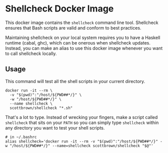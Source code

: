 # Shellcheck Docker Image

This docker image contains the `shellcheck` command line tool.  Shellcheck
ensures that Bash scripts are valid and conform to best practices.

Maintaining shellcheck on your local system requires you to have a Haskell
runtime (cabal, ghc), which can be onerous when shellcheck updates.
Instead, you can make an alias to use this docker image whenever you want
to call shellcheck locally.

## Usage

This command will test all the shell scripts in your current directory.

```
docker run -it --rm \
  -v "$(pwd)":"/host/${PWD##*/}" \
  -w "/host/${PWD##*/}" \
  --name shellcheck \
  scottbrown/shellcheck "*.sh"
```

That's a lot to type.  Instead of wrecking your fingers, make a script
called `shellcheck` that sits on your `PATH` so you can simply type
`shellcheck` within any directory you want to test your shell scripts.

```
# in ~/.bashrc
alias shellcheck='docker run -it --rm -v "$(pwd)":"/host/${PWD##*/}" -w "/host/${PWD##*/}" --name=shellcheck scottbrown/shellcheck "$@"'
```

